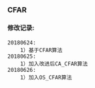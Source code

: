 ### CFAR
#### 修改记录:  
	20180624: 
		1）基于CFAR算法
	20180625:   
		1）加入改进后CA_CFAR算法
	20180626:   
		1）加入OS_CFAR算法
